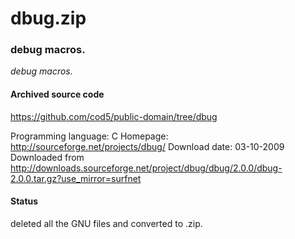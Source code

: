 # dbug.zip #

### debug macros. ###

*debug macros.*

#### Archived source code ####
https://github.com/cod5/public-domain/tree/dbug

Programming language: C
Homepage: http://sourceforge.net/projects/dbug/
Download date: 03-10-2009
Downloaded from http://downloads.sourceforge.net/project/dbug/dbug/2.0.0/dbug-2.0.0.tar.gz?use_mirror=surfnet

#### Status ####
deleted all the GNU files and converted to .zip.

